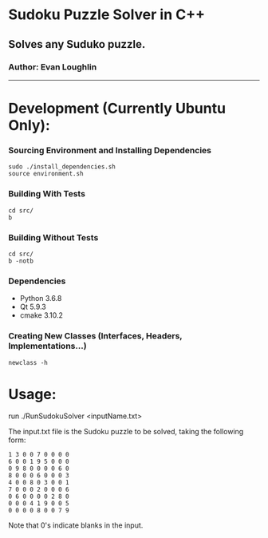 # Sudoku Puzzle Solver in C++
## Solves any Suduko puzzle.
### Author: Evan Loughlin
______________________________________

# Development (Currently Ubuntu Only):

### Sourcing Environment and Installing Dependencies
```
sudo ./install_dependencies.sh
source environment.sh

```

### Building With Tests
```
cd src/
b
```

### Building Without Tests
```
cd src/
b -notb
```

### Dependencies
* Python 3.6.8
* Qt 5.9.3
* cmake 3.10.2

### Creating New Classes (Interfaces, Headers, Implementations...)
```
newclass -h
```

# Usage: 
run ./RunSudokuSolver <inputName.txt>

The input.txt file is the Sudoku puzzle to be solved, taking the following form:

```
1 3 0 0 7 0 0 0 0
6 0 0 1 9 5 0 0 0
0 9 8 0 0 0 0 6 0
8 0 0 0 6 0 0 0 3
4 0 0 8 0 3 0 0 1
7 0 0 0 2 0 0 0 6
0 6 0 0 0 0 2 8 0
0 0 0 4 1 9 0 0 5
0 0 0 0 8 0 0 7 9
```

Note that 0's indicate blanks in the input.
